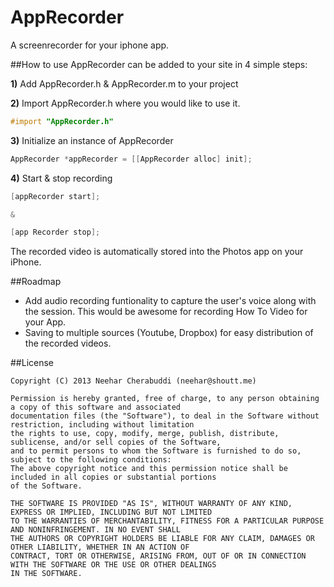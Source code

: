 AppRecorder
===========

A screenrecorder for your iphone app.  

##How to use
AppRecorder can be added to your site in 4 simple steps:

**1)** Add AppRecorder.h & AppRecorder.m to your project

**2)** Import AppRecorder.h where you would like to use it.
```objective-c
#import "AppRecorder.h"
````
  
**3)** Initialize an instance of AppRecorder 
```objective-c
AppRecorder *appRecorder = [[AppRecorder alloc] init];
````

**4)** Start & stop recording
```objective-c
[appRecorder start];

&

[app Recorder stop];
````
 
The recorded video is automatically stored into the Photos app on your iPhone.

##Roadmap
- Add audio recording funtionality to capture the user's voice along with the session. This would be awesome for recording How To Video for your App.
- Saving to multiple sources (Youtube, Dropbox) for easy distribution of the recorded videos.

##License

    Copyright (C) 2013 Neehar Cherabuddi (neehar@shoutt.me)
    
    Permission is hereby granted, free of charge, to any person obtaining a copy of this software and associated 
    documentation files (the "Software"), to deal in the Software without restriction, including without limitation 
    the rights to use, copy, modify, merge, publish, distribute, sublicense, and/or sell copies of the Software, 
    and to permit persons to whom the Software is furnished to do so, subject to the following conditions:
    The above copyright notice and this permission notice shall be included in all copies or substantial portions 
    of the Software.
    
    THE SOFTWARE IS PROVIDED "AS IS", WITHOUT WARRANTY OF ANY KIND, EXPRESS OR IMPLIED, INCLUDING BUT NOT LIMITED 
    TO THE WARRANTIES OF MERCHANTABILITY, FITNESS FOR A PARTICULAR PURPOSE AND NONINFRINGEMENT. IN NO EVENT SHALL 
    THE AUTHORS OR COPYRIGHT HOLDERS BE LIABLE FOR ANY CLAIM, DAMAGES OR OTHER LIABILITY, WHETHER IN AN ACTION OF 
    CONTRACT, TORT OR OTHERWISE, ARISING FROM, OUT OF OR IN CONNECTION WITH THE SOFTWARE OR THE USE OR OTHER DEALINGS 
    IN THE SOFTWARE.
